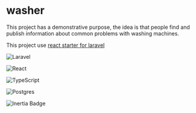 # washer


This project has a demonstrative purpose, the idea is that people find and publish information about common problems with washing machines.

This project use [react starter for laravel](https://github.com/laravel/react-starter-kit)

![Laravel](https://img.shields.io/badge/laravel-%23FF2D20.svg?style=for-the-badge&logo=laravel&logoColor=white)

![React](https://img.shields.io/badge/react-%2320232a.svg?style=for-the-badge&logo=react&logoColor=%2361DAFB)

![TypeScript](https://img.shields.io/badge/typescript-%23007ACC.svg?style=for-the-badge&logo=typescript&logoColor=white)

![Postgres](https://img.shields.io/badge/postgres-%23316192.svg?style=for-the-badge&logo=postgresql&logoColor=white)

![Inertia Badge](https://img.shields.io/badge/Inertia-9553E9?logo=inertia&logoColor=fff&style=flat-square)
